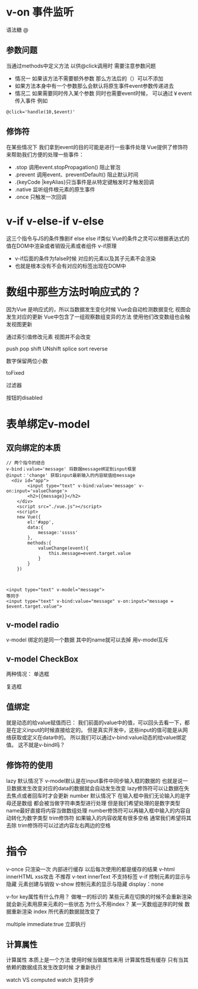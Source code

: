 # v-on 事件监听

语法糖 @

## 参数问题

当通过methods中定义方法 以供@click调用时 需要注意参数问题

- 情况一 如果该方法不需要额外参数 那么方法后的（）可以不添加
- 如果方法本身中有一个参数那么会默认将原生事件event参数传递进去
- 情况二 如果需要同时传入某个参数 同时也需要event时候， 可以通过￥event传入事件 例如

```
@click='handle(10,$event)'
```

## 修饰符

在某些情况下 我们拿到event的目的可能是进行一些事件处理
Vue提供了修饰符来帮助我们方便的处理一些事件：

- .stop 调用event.stopPropagation() 阻止冒泡
- .prevent 调用event、preventDefault() 阻止默认时间
- .{keyCode |keyAlias}只当事件是从特定键触发时才触发回调
- .native 监听组件根元素的原生事件
- .once 只触发一次回调

# v-if v-else-if v-else 

这三个指令与JS的条件豫剧if else  else if类似
Vue的条件之灵可以根据表达式的值在DOM中渲染或者销毁元素或者组件
v-if原理

- v-if后面的条件为false时候 对应的元素以及其子元素不会渲染
- 也就是根本没有不会有对应的标签出现在DOM中

# 数组中那些方法时响应式的？

因为Vue 是响应式的，所以当数据发生变化时候 Vue会自动检测数据变化 视图会发生对应的更新 Vue中包含了一组观察数组变异的方法 使用他们改变数组也会触发视图更新

通过索引值修改元素 视图并不会改变

push
pop
shift
UNshift
splice
sort
reverse





数字保留两位小数

toFixed 



过滤器



按钮的disabled


# 表单绑定v-model
## 双向绑定的本质
~~~
// 两个指令的结合
v-bind；value='message' 将数据message绑定到input框里
@input：'change' 获取input最新输入的内容赋值给message
  <div id="app">
        <input type="text" v-bind:value='message' v-on:input='valueChange'>
        <h2>{{message}}</h2>
    </div>
    <script src="./vue.js"></script>
    <script>
    new Vue({
        el:'#app',
        data:{
            message:'sssss'
        },
        methods:{
            valueChange(event){
                this.message=event.target.value
            }
        }
    })
    

    
<input type="text" v-model="message">
等同于
<input type="text" v-bind:value="message" v-on:input="message = $event.target.value">

~~~

## v-model radio 
v-model 绑定的是同一个数据 其中的name就可以去掉 用v-model互斥


## v-model CheckBox
两种情况：
单选框


复选框

## 值绑定
就是动态的给value赋值而已：
我们前面的value中的值，可以回头去看一下，都是在定义input的时候直接给定的。
但是真实开发中，这些input的值可能是从网络获取或定义在data中的。
所以我们可以通过v-bind:value动态的给value绑定值。
这不就是v-bind吗？
## 修饰符的使用
lazy 
默认情况下 v-model默认是在input事件中同步输入框的数据的
也就是说一旦数据发生改变对应的data的数据就会自动发生改变
lazy修饰符可以让数据在失去焦点或者回车时才会更新
number
默认情况下 在输入框中我们无论输入的是字母还是数组 都会被当做字符串类型进行处理
但是我们希望处理的是数字类型 name最好直接将内容当做数组处理
number修饰符可以再输入框中输入的内容自动转化为数字类型
trim修饰符
如果输入的内容收尾有很多空格 通常我们希望将其去除
trim修饰符可以过滤内容左右两边的空格




# 指令
v-once 只渲染一次 内部进行缓存 以后每次使用的都是缓存的结果
v-html innerHTML xss攻击 不推荐
v-text innerText 不支持标签
v-if 控制元素的显示与隐藏 元素创建与销毁
v-show 控制元素的显示与隐藏 display：none

v-for key属性有什么作用？
做唯一的标识的 某些元素在切换的时候不会重新渲染 就会新元素用原来元素的一些状态
为什么不用index？
某一天数组逆序的时候 数据重新渲染 index 所代表的数据就改变了 

multiple
immediate:true 立即执行

## 计算属性
计算属性 本质上是一个方法 使用时候当做属性来用
计算属性既有缓存 只有当其依赖的数据成员发生改变时候 才重新执行

watch VS computed
watch 支持异步